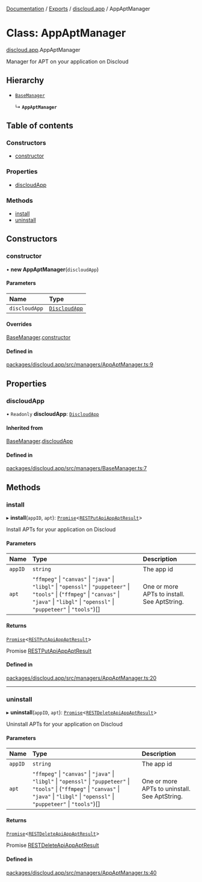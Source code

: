 [Documentation](../README.md) / [Exports](../modules.md) / [discloud.app](../modules/discloud_app.md) / AppAptManager

# Class: AppAptManager

[discloud.app](../modules/discloud_app.md).AppAptManager

Manager for APT on your application on Discloud

## Hierarchy

- [`BaseManager`](discloud_app.BaseManager.md)

  ↳ **`AppAptManager`**

## Table of contents

### Constructors

- [constructor](discloud_app.AppAptManager.md#constructor)

### Properties

- [discloudApp](discloud_app.AppAptManager.md#discloudapp)

### Methods

- [install](discloud_app.AppAptManager.md#install)
- [uninstall](discloud_app.AppAptManager.md#uninstall)

## Constructors

### constructor

• **new AppAptManager**(`discloudApp`)

#### Parameters

| Name | Type |
| :------ | :------ |
| `discloudApp` | [`DiscloudApp`](discloud_app.DiscloudApp.md) |

#### Overrides

[BaseManager](discloud_app.BaseManager.md).[constructor](discloud_app.BaseManager.md#constructor)

#### Defined in

[packages/discloud.app/src/managers/AppAptManager.ts:9](https://github.com/discloud/discloud.app/blob/a142e7d/packages/discloud.app/src/managers/AppAptManager.ts#L9)

## Properties

### discloudApp

• `Readonly` **discloudApp**: [`DiscloudApp`](discloud_app.DiscloudApp.md)

#### Inherited from

[BaseManager](discloud_app.BaseManager.md).[discloudApp](discloud_app.BaseManager.md#discloudapp)

#### Defined in

[packages/discloud.app/src/managers/BaseManager.ts:7](https://github.com/discloud/discloud.app/blob/a142e7d/packages/discloud.app/src/managers/BaseManager.ts#L7)

## Methods

### install

▸ **install**(`appID`, `apt`): [`Promise`]( https://developer.mozilla.org/en-US/docs/Web/JavaScript/Reference/Global_Objects/Promise )<[`RESTPutApiAppAptResult`](../interfaces/discloud_app.RESTPutApiAppAptResult.md)\>

Install APTs for your application on Discloud

#### Parameters

| Name | Type | Description |
| :------ | :------ | :------ |
| `appID` | `string` | The app id |
| `apt` | ``"ffmpeg"`` \| ``"canvas"`` \| ``"java"`` \| ``"libgl"`` \| ``"openssl"`` \| ``"puppeteer"`` \| ``"tools"`` \| (``"ffmpeg"`` \| ``"canvas"`` \| ``"java"`` \| ``"libgl"`` \| ``"openssl"`` \| ``"puppeteer"`` \| ``"tools"``)[] | One or more APTs to install. See AptString. |

#### Returns

[`Promise`]( https://developer.mozilla.org/en-US/docs/Web/JavaScript/Reference/Global_Objects/Promise )<[`RESTPutApiAppAptResult`](../interfaces/discloud_app.RESTPutApiAppAptResult.md)\>

Promise [RESTPutApiAppAptResult](../interfaces/discloud_app.RESTPutApiAppAptResult.md)

#### Defined in

[packages/discloud.app/src/managers/AppAptManager.ts:20](https://github.com/discloud/discloud.app/blob/a142e7d/packages/discloud.app/src/managers/AppAptManager.ts#L20)

___

### uninstall

▸ **uninstall**(`appID`, `apt`): [`Promise`]( https://developer.mozilla.org/en-US/docs/Web/JavaScript/Reference/Global_Objects/Promise )<[`RESTDeleteApiAppAptResult`](../interfaces/discloud_app.RESTDeleteApiAppAptResult.md)\>

Uninstall APTs for your application on Discloud

#### Parameters

| Name | Type | Description |
| :------ | :------ | :------ |
| `appID` | `string` | The app id |
| `apt` | ``"ffmpeg"`` \| ``"canvas"`` \| ``"java"`` \| ``"libgl"`` \| ``"openssl"`` \| ``"puppeteer"`` \| ``"tools"`` \| (``"ffmpeg"`` \| ``"canvas"`` \| ``"java"`` \| ``"libgl"`` \| ``"openssl"`` \| ``"puppeteer"`` \| ``"tools"``)[] | One or more APTs to uninstall. See AptString. |

#### Returns

[`Promise`]( https://developer.mozilla.org/en-US/docs/Web/JavaScript/Reference/Global_Objects/Promise )<[`RESTDeleteApiAppAptResult`](../interfaces/discloud_app.RESTDeleteApiAppAptResult.md)\>

Promise [RESTDeleteApiAppAptResult](../interfaces/discloud_app.RESTDeleteApiAppAptResult.md)

#### Defined in

[packages/discloud.app/src/managers/AppAptManager.ts:40](https://github.com/discloud/discloud.app/blob/a142e7d/packages/discloud.app/src/managers/AppAptManager.ts#L40)
